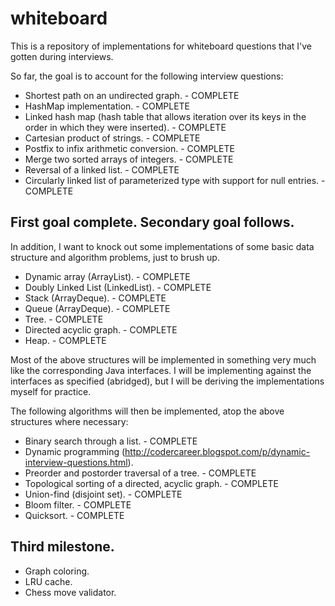 # whiteboard
This is a repository of implementations for whiteboard questions that I've gotten during interviews.

So far, the goal is to account for the following interview questions:

* Shortest path on an undirected graph. - COMPLETE
* HashMap implementation. - COMPLETE
* Linked hash map (hash table that allows iteration over its keys in the order in which they were inserted). - COMPLETE
* Cartesian product of strings. - COMPLETE
* Postfix to infix arithmetic conversion. - COMPLETE
* Merge two sorted arrays of integers. - COMPLETE
* Reversal of a linked list. - COMPLETE
* Circularly linked list of parameterized type with support for null entries. - COMPLETE

## First goal complete.  Secondary goal follows.
In addition, I want to knock out some implementations of some basic data structure and algorithm problems, just to brush up.

* Dynamic array (ArrayList). - COMPLETE
* Doubly Linked List (LinkedList). - COMPLETE
* Stack (ArrayDeque). - COMPLETE
* Queue (ArrayDeque). - COMPLETE
* Tree. - COMPLETE
* Directed acyclic graph. - COMPLETE
* Heap. - COMPLETE

Most of the above structures will be implemented in something very much like the corresponding Java interfaces.  I will be implementing against the interfaces as specified (abridged), but I will be deriving the implementations myself for practice.

The following algorithms will then be implemented, atop the above structures where necessary:
* Binary search through a list. - COMPLETE
* Dynamic programming (http://codercareer.blogspot.com/p/dynamic-interview-questions.html).
* Preorder and postorder traversal of a tree. - COMPLETE
* Topological sorting of a directed, acyclic graph. - COMPLETE
* Union-find (disjoint set). - COMPLETE
* Bloom filter. - COMPLETE
* Quicksort. - COMPLETE

## Third milestone.
* Graph coloring.
* LRU cache.
* Chess move validator.